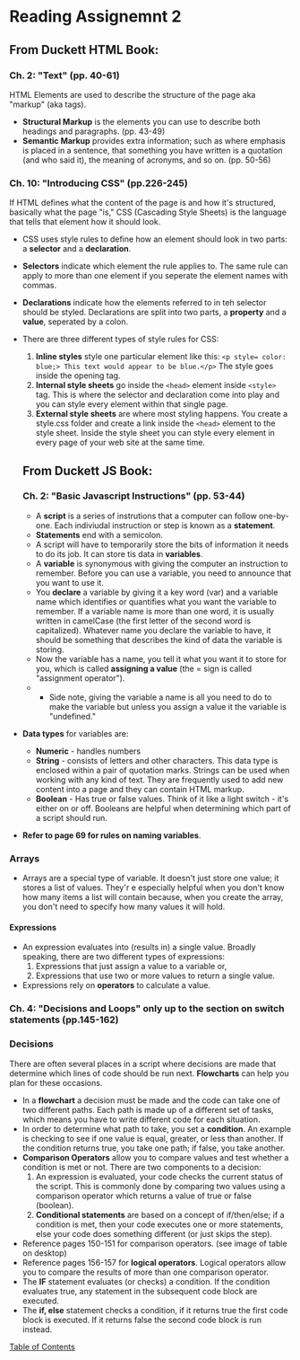 # Reading Assignemnt 2

## From Duckett HTML Book:

### Ch. 2: "Text" (pp. 40-61)
HTML Elements are used to describe the structure of the page aka "markup" (aka tags). 
- **Structural Markup** is the elements you can use to describe both headings and paragraphs. (pp. 43-49)
- **Semantic Markup** provides extra information; such as where emphasis is placed in a sentence, that something you have written is a quotation (and who said it), the meaning of acronyms, and so on. (pp. 50-56)

### Ch. 10: "Introducing CSS" (pp.226-245)
If HTML defines what the content of the page is and how it's structured, basically what the page "is," CSS (Cascading Style Sheets) is the language that tells that element how it should look.
- CSS uses style rules to define how an element should look in two parts: a **selector** and a **declaration**. 
- **Selectors** indicate which element the rule applies to. The same rule can apply to more than one element if you seperate the element names with commas.
- **Declarations** indicate how the elements referred to in teh selector should be styled. Declarations are split into two parts, a **property** and a **value**, seperated by a colon. 
- There are three different types of style rules for CSS:
  1. **Inline styles** style one particular element like this: 
     ```<p style= color: blue;> This text would appear to be blue.</p>``` The style goes inside the opening tag.
  2. **Internal style sheets** go inside the ```<head>``` element inside ```<style>``` tag. This is where the selector and declaration come into play and you can style every element within that single page.
  3. **External style sheets** are where most styling happens. You create a style.css folder and create a link inside the ```<head>``` element to the style sheet. Inside the style sheet you can style every element in every page of your web site at the same time.

  ## From Duckett JS Book:

  ### Ch. 2: "Basic Javascript Instructions" (pp. 53-44)
  - A **script** is a series of instrutions that a computer can follow one-by-one. Each indiviudal instruction or step is known as a **statement**. 
  - **Statements** end with a semicolon. 
  - A script will have to temporarily store the bits of information it needs to do its job. It can store tis data in **variables**. 
  - A **variable** is synonymous with giving the computer an instruction to remember. Before you can use a variable, you need to announce that you want to use it. 
  - You **declare** a variable by giving it a key word (var) and a variable name which identifies or quantifies what you want the variable to remember. If a variable name is more than one word, it is usually written in camelCase (the first letter of the second word is capitalized). Whatever name you declare the variable to have, it should be something that describes the kind of data the variable is storing.
  - Now the variable has a name, you tell it what you want it to store for you, which is called **assigning a value** (the = sign is called "assignment operator"). 
  - - Side note, giving the variable a name is all you need to do to make the variable but unless you assign a value it the variable is "undefined."
- **Data types** for variables are:
    - **Numeric** - handles numbers
    - **String** - consists of letters and other characters. This data type is enclosed within a pair of quotation marks. Strings can be used when working with any kind of text. They are frequently used to add new content into a page and they can contain HTML markup.
    - **Boolean** - Has true or false values. Think of it like a light switch - it's either on or off. Booleans are helpful when determining which part of a script should run. 
- **Refer to page 69 for rules on naming variables**.
### **Arrays** 
- Arrays are a special type of variable. It doesn't just store one value; it stores a list of values. They'r e especially helpful when you don't know how many items a list will contain because, when you create the array, you don't need to specify how many values it will hold. 
#### Expressions
- An expression evaluates into (results in) a single value. Broadly speaking, there are two different types of expressions:
  1. Expressions that just assign a value to a variable or,
  2. Expressions that use two or more values to return a single value. 
- Expressions rely on **operators** to calculate a value. 

### Ch. 4: "Decisions and Loops" **only up to the section on switch statements** (pp.145-162)

### Decisions
There are often several places in a script where decisions are made that determine which lines of code should be run next. **Flowcharts** can help you plan for these occasions.
- In a **flowchart** a decision must be made and the code can take one of two different paths. Each path is made up of a different set of tasks, which means you have to write different code for each situation.
- In order to determine what path to take, you set a **condition**. An example is checking to see if one value is equal, greater, or less than another. If the condition returns true, you take one path; if false, you take another.
- **Comparison Operators** allow you to compare values and test whether a condition is met or not. There are two components to a decision:
  1. An expression is evaluated, your code checks the current status of the script. This is commonly done by comparing two values using a comparison operator which returns a value of true or false (boolean). 
  2. **Conditional statements** are based on a concept of if/then/else; if a condition is met, then your code executes one or more statements, else your code does something different (or just skips the step).
- Reference pages 150-151 for comparison operators. (see image of table on desktop)
- Reference pages 156-157 for **logical operators**. Logical operators allow you to compare the results of more than one comparison operator. 
- The **IF** statement evaluates (or checks) a condition. If the condition evaluates true, any statement in the subsequent code block are executed. 
- The **if, else** statement checks a condition, if it returns true the first code block is executed. If it returns false the second code block is run instead.



[Table of Contents](README.md)